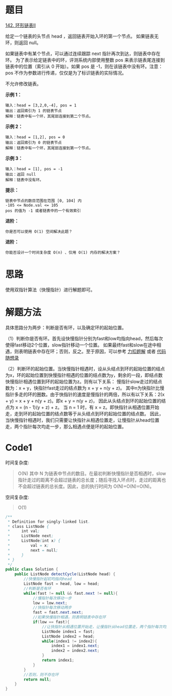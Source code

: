 # 题目

[142. 环形链表II](https://leetcode.cn/problems/linked-list-cycle-ii/)

给定一个链表的头节点  head ，返回链表开始入环的第一个节点。 如果链表无环，则返回 null。

如果链表中有某个节点，可以通过连续跟踪 next 指针再次到达，则链表中存在环。 为了表示给定链表中的环，评测系统内部使用整数 pos 来表示链表尾连接到链表中的位置（索引从 0 开始）。如果 pos 是 -1，则在该链表中没有环。注意：pos 不作为参数进行传递，仅仅是为了标识链表的实际情况。

不允许修改链表。

**示例 1：**
``` 
输入：head = [3,2,0,-4], pos = 1
输出：返回索引为 1 的链表节点
解释：链表中有一个环，其尾部连接到第二个节点。
```

**示例 2：**
``` 
输入：head = [1,2], pos = 0
输出：返回索引为 0 的链表节点
解释：链表中有一个环，其尾部连接到第一个节点。
```

**示例 3：**
``` 
输入：head = [1], pos = -1
输出：返回 null
解释：链表中没有环。
```

**提示：**

``` 
链表中节点的数目范围在范围 [0, 104] 内
-105 <= Node.val <= 105
pos 的值为 -1 或者链表中的一个有效索引
```

**进阶：**

``` 
你是否可以使用 O(1) 空间解决此题？
```

**进阶：**
``` 
你能否设计一个时间复杂度 O(n) 、仅用 O(1) 内存的解决方案？
```
# 思路
使用双指针算法（快慢指针）进行解题即可。

# 解题方法
具体思路分为两步：判断是否有环，以及确定环的起始位置。

（1）判断你是否有环。首先设快慢指针分别为fast和low均指向head，然后每次使得fast移动2个位置，slow指针移动一个位置。
如果最终fast和slow在途中相遇，则表明链表中存在环；否则，反之。至于原因，可以参考 [力扣题解](https://leetcode.cn/problems/linked-list-cycle-ii/solutions/441131/huan-xing-lian-biao-ii-by-leetcode-solution/) 或者 [代码随想录](https://programmercarl.com/0142.%E7%8E%AF%E5%BD%A2%E9%93%BE%E8%A1%A8II.html#%E6%80%9D%E8%B7%AF)

（2）判断环的起始位置。当快慢指针相遇时，设从头结点到环的起始位置的结点为x，环的起始位置到快慢指针相遇的位置的结点数为y，剩余的一段，即结点数快慢指针相遇位置到环的起始位置为z。则有以下关系：
慢指针slow走过的结点数为：x + y，快指针fast走过的结点数为 x + y + n(y + z)。
其中n为快指针比慢指针多走的环的圈数。由于快指针的速度是慢指针的两倍，所以有以下关系：2(x + y) = x + y + n(y + z)。即x + y = n(y + z)， 因此从头结点到环的起始位置的结点为 x = (n - 1)(y + z) + z。
当 n = 1 时，有 x = z。即快指针从相遇位置开始走，走到环的起始位置的结点数等于从头结点到环的起始位置的结点数。
因此，当快慢指针相遇时，我们只需要让快指针从相遇位置走，让慢指针从head位置走，两个指针每次均走一步，那么相遇点便是环的起始位置。

# Code1

时间复杂度:
>O(N)   其中 N 为链表中节点的数目。在最初判断快慢指针是否相遇时，slow 指针走过的距离不会超过链表的总长度；随后寻找入环点时，走过的距离也不会超过链表的总长度。因此，总的执行时间为 O(N)+O(N)=O(N)。

空间复杂度:
> O(1)


```Java
/**
 * Definition for singly-linked list.
 * class ListNode {
 *     int val;
 *     ListNode next;
 *     ListNode(int x) {
 *         val = x;
 *         next = null;
 *     }
 * }
 */
public class Solution {
    public ListNode detectCycle(ListNode head) {
        //快慢指针起初均指向head
        ListNode fast = head, low = head;
        //判断是否有环
        while(fast != null && fast.next != null){
            //慢指针每次移动一步
            low = low.next;
            //快指针每次移动两步
            fast = fast.next.next;
            //如果快慢指针相遇，则表明链表中存在环
            if(low == fast){
                //让快指针从相遇位置开始走，让慢指针从head位置走，两个指针每次均走一步，那么相遇点便是环的起始位置
                ListNode index1 = fast;
                ListNode index2 = head;
                while(index1 != index2){
                    index1 = index1.next;
                    index2 = index2.next;
                }
                return index1;
            }
        }
        //否则，则不存在环
        return null;
    }
}
```